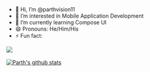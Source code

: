 - 👋 Hi, I’m @parthvision11
- 👀 I’m interested in Mobile Application Development
- 🌱 I’m currently learning Compose UI
- 😄 Pronouns: He/Him/His
- ⚡ Fun fact: 
<!---
parthvision11/parthvision11 is a ✨ special ✨ repository because its `README.md` (this file) appears on your GitHub profile.
You can click the Preview link to take a look at your changes.
--->

<a href="https://github.com/parthvision11">
  <img align="center" src="https://github-readme-stats.vercel.app/api/top-langs/?username=parthvision11&layout=compact&count_private=true&theme=prussian" />
</a>
<br>
<br>
<a href="https://github.com/parthvision11">
 <img align="center" src="https://github-readme-stats.vercel.app/api?username=parthvision11&show_icons=true&theme=prussian&count_private=true&line_height=27" alt="Parth's github stats"/>
</a>
<br>
